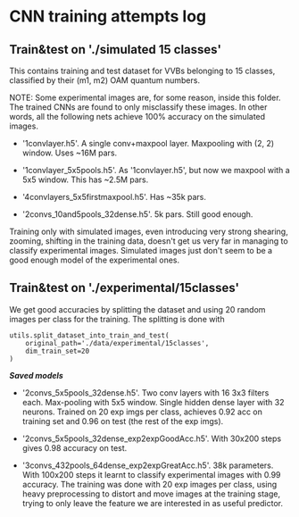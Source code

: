 # CNN training attempts log

## Train&test on './simulated 15 classes'

This contains training and test dataset for VVBs belonging to 15 classes, classified by their (m1, m2) OAM quantum numbers.

NOTE: Some experimental images are, for some reason, inside this folder. The trained CNNs are found to only misclassify these images. In other words, all the following nets achieve 100% accuracy on the simulated images.

- '1convlayer.h5'. A single conv+maxpool layer. Maxpooling with (2, 2) window. Uses ~16M pars.

- '1convlayer_5x5pools.h5'. As '1convlayer.h5', but now we maxpool with a 5x5 window. This has ~2.5M pars.

- '4convlayers_5x5firstmaxpool.h5'. Has ~35k pars.

- '2convs_10and5pools_32dense.h5'. 5k pars. Still good enough.

Training only with simulated images, even introducing very strong shearing, zooming, shifting in the training data, doesn't get us very far in managing to classify experimental images. Simulated images just don't seem to be a good enough model of the experimental ones.

## Train&test on './experimental/15classes'

We get good accuracies by splitting the dataset and using 20 random images per class for the training. The splitting is done with

````
utils.split_dataset_into_train_and_test(
    original_path='./data/experimental/15classes',
    dim_train_set=20
)
````

***Saved models***

- '2convs_5x5pools_32dense.h5'. Two conv layers with 16 3x3 filters each. Max-pooling with 5x5 window. Single hidden dense layer with 32 neurons. Trained on 20 exp imgs per class, achieves 0.92 acc on training set and 0.96 on test (the rest of the exp imgs).

- '2convs_5x5pools_32dense_exp2expGoodAcc.h5'. With 30x200 steps gives 0.98 accuracy on test.

- '3convs_432pools_64dense_exp2expGreatAcc.h5'. 38k parameters. With 100x200 steps it learnt to classify experimental images with 0.99 accuracy. The training was done with 20 exp images per class, using heavy preprocessing to distort and move images at the training stage, trying to only leave the feature we are interested in as useful predictor.